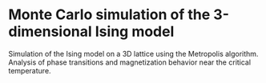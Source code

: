 # Monte Carlo simulation of the 3-dimensional Ising model
Simulation of the Ising model on a 3D lattice using the Metropolis algorithm. Analysis of phase transitions and magnetization behavior near the critical temperature.
